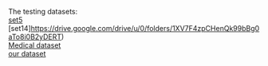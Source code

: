 The testing datasets:<br/>
[set5](https://drive.google.com/drive/u/0/folders/1_A7Tp2PLx9FULiZRj9yDVfJnuo2cHJ-Z)<br/>
[set14]https://drive.google.com/drive/u/0/folders/1XV7F4zpCHenQk99bBg0aTo8i0B2yDERT)  <br/>
[Medical dataset](https://drive.google.com/drive/u/0/folders/1_aUXgZkGojVar6zvGgxe45rTCPrTsNeZ)<br/>
[our dataset](https://drive.google.com/drive/u/0/folders/12Woe0CqmZ5HbZTh4fiBTXTYZFSpsjeA3)
